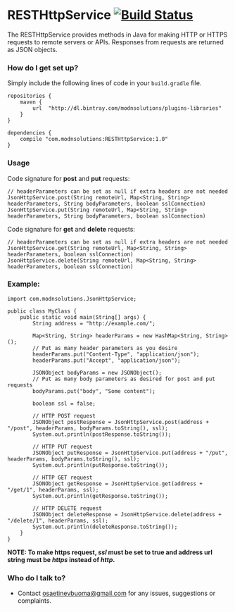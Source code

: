 # RESTHttpService [![Build Status](https://travis-ci.org/osaetinevbuoma/RESTHttpService.svg?branch=master)](https://travis-ci.org/osaetinevbuoma/RESTHttpService) #

The RESTHttpService provides methods in Java for making HTTP or HTTPS requests to remote servers or APIs. Responses from requests are returned as JSON objects.

### How do I get set up? ###

Simply include the following lines of code in your `build.gradle` file.
```
repositories {
    maven {
        url  "http://dl.bintray.com/modnsolutions/plugins-libraries" 
    }
}

dependencies {
    compile "com.modnsolutions:RESTHttpService:1.0"
}
```

### Usage ###
Code signature for **post** and **put** requests:

```
// headerParameters can be set as null if extra headers are not needed
JsonHttpService.post(String remoteUrl, Map<String, String> headerParameters, String bodyParameters, boolean sslConnection)
JsonHttpService.put(String remoteUrl, Map<String, String> headerParameters, String bodyParameters, boolean sslConnection)
```

Code signature for **get** and **delete** requests:

```
// headerParameters can be set as null if extra headers are not needed
JsonHttpService.get(String remoteUrl, Map<String, String> headerParameters, boolean sslConnection)
JsonHttpService.delete(String remoteUrl, Map<String, String> headerParameters, boolean sslConnection)
```

### Example: ###

```
import com.modnsolutions.JsonHttpService;

public class MyClass {
    public static void main(String[] args) {
        String address = "http://example.com/";

        Map<String, String> headerParams = new HashMap<String, String>();
        // Put as many header parameters as you desire
        headerParams.put("Content-Type", "application/json");
        headerParams.put("Accept", "application/json");

        JSONObject bodyParams = new JSONObject();
        // Put as many body parameters as desired for post and put requests
        bodyParams.put("body", "Some content");

        boolean ssl = false;

        // HTTP POST request
        JSONObject postResponse = JsonHttpService.post(address + "/post", headerParams, bodyParams.toString(), ssl);
        System.out.println(postResponse.toString());

        // HTTP PUT request
        JSONObject putResponse = JsonHttpService.put(address + "/put", headerParams, bodyParams.toString(), ssl);
        System.out.println(putResponse.toString());

        // HTTP GET request
        JSONObject getResponse = JsonHttpService.get(address + "/get/1", headerParams, ssl);
        System.out.println(getResponse.toString());

        // HTTP DELETE request
        JSONObject deleteResponse = JsonHttpService.delete(address + "/delete/1", headerParams, ssl);
        System.out.println(deleteResponse.toString());
    }
}
```

**NOTE: To make https request, *ssl* must be set to true and address url string must be *https* instead of *http*.**

### Who do I talk to? ###

* Contact osaetinevbuoma@gmail.com for any issues, suggestions or complaints.